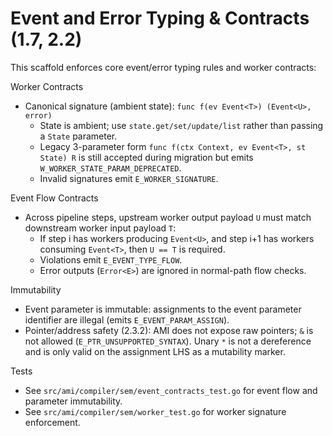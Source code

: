 # Event and Error Typing & Contracts (1.7, 2.2)

This scaffold enforces core event/error typing rules and worker contracts:

Worker Contracts

- Canonical signature (ambient state): `func f(ev Event<T>) (Event<U>, error)`
  - State is ambient; use `state.get/set/update/list` rather than passing a `State` parameter.
  - Legacy 3-parameter form `func f(ctx Context, ev Event<T>, st State) R` is still accepted during migration but emits `W_WORKER_STATE_PARAM_DEPRECATED`.
  - Invalid signatures emit `E_WORKER_SIGNATURE`.

Event Flow Contracts

- Across pipeline steps, upstream worker output payload `U` must match downstream worker input payload `T`:
  - If step i has workers producing `Event<U>`, and step i+1 has workers consuming `Event<T>`, then `U == T` is required.
  - Violations emit `E_EVENT_TYPE_FLOW`.
  - Error outputs (`Error<E>`) are ignored in normal-path flow checks.

Immutability

- Event parameter is immutable: assignments to the event parameter identifier are illegal (emits `E_EVENT_PARAM_ASSIGN`).
- Pointer/address safety (2.3.2): AMI does not expose raw pointers; `&` is not allowed (`E_PTR_UNSUPPORTED_SYNTAX`). Unary `*` is not a dereference and is only valid on the assignment LHS as a mutability marker.

Tests

- See `src/ami/compiler/sem/event_contracts_test.go` for event flow and parameter immutability.
- See `src/ami/compiler/sem/worker_test.go` for worker signature enforcement.
